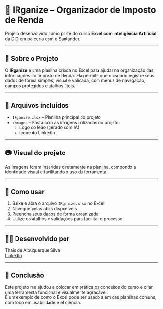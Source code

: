 # 🦁 IRganize – Organizador de Imposto de Renda

Projeto desenvolvido como parte do curso **Excel com Inteligência Artificial** da DIO em parceria com o Santander.

---

## 📌 Sobre o Projeto

O **IRganize** é uma planilha criada no Excel para ajudar na organização das informações do Imposto de Renda. Ela permite que o usuário registre seus dados de forma simples, visual e validada, com menus de navegação, campos protegidos e atalhos úteis.

---

## 📁 Arquivos incluídos

- `IRganize.xlsx` – Planilha principal do projeto
- `/images` – Pasta com as imagens utilizadas no projeto:
  - Logo do leão (gerado com IA)
  - Ícone do LinkedIn

---

## 📷 Visual do projeto

As imagens foram inseridas diretamente na planilha, compondo a identidade visual e facilitando o uso da ferramenta.

---

## 🚀 Como usar

1. Baixe e abra o arquivo `IRganize.xlsx` no Excel
2. Navegue pelas abas disponíveis
3. Preencha seus dados de forma organizada
4. Utilize os atalhos e validações para facilitar o processo

---

## 👩‍💻 Desenvolvido por

Thaís de Albuquerque Silva  
[LinkedIn](https://www.linkedin.com/in/thaisdealbuquerque)

---

## 🏁 Conclusão

Este projeto me ajudou a colocar em prática os conceitos do curso e criar uma ferramenta funcional e visualmente agradável.  
É um exemplo de como o Excel pode ser usado além das planilhas comuns, com foco em usabilidade e eficiência.
